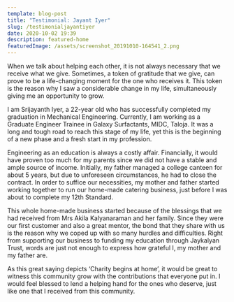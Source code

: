 ```yaml
---
template: blog-post
title: "Testimonial: Jayant Iyer"
slug: /testimonialjayantiyer
date: 2020-10-02 19:39
description: featured-home
featuredImage: /assets/screenshot_20191010-164541_2.png
---
```

When we talk about helping each other, it is not always necessary that we receive what we give. Sometimes, a token of gratitude that we give, can prove to be a life-changing moment for the one who receives it. This token is the reason why I saw a considerable change in my life, simultaneously giving me an opportunity to grow.

I am Srijayanth Iyer, a 22-year old who has successfully completed my graduation in Mechanical Engineering. Currently, I am working as a Graduate Engineer Trainee in Galaxy Surfactants, MIDC, Taloja. It was a long and tough road to reach this stage of my life, yet this is the beginning of a new phase and a fresh start in my profession.

Engineering as an education is always a costly affair. Financially, it would have proven too much for my parents since we did not have a stable and ample source of income. Initially, my father managed a college canteen for about 5 years, but due to unforeseen circumstances, he had to close the contract. In order to suffice our necessities, my mother and father started working together to run our home-made catering business, just before I was about to complete my 12th Standard. 

This whole home-made business started because of the blessings that we had received from Mrs Akila Kalyanaraman and her family. Since they were our first customer and also a great mentor, the bond that they share with us is the reason why we coped up with so many hurdles and difficulties. Right from supporting our business to funding my education through Jaykalyan Trust, words are just not enough to express how grateful I, my mother and my father are.

As this great saying depicts ‘Charity begins at home’, it would be great to witness this community grow with the contributions that everyone put in. I would feel blessed to lend a helping hand for the ones who deserve, just like one that I received from this community.